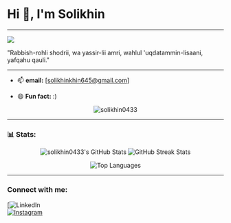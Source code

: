 # Hi 👋, I'm Solikhin
---
![](https://user-images.githubusercontent.com/74038190/225813708-98b745f2-7d22-48cf-9150-083f1b00d6c9.gif)

"Rabbish-rohli shodrii, wa yassir-lii amri, wahlul 'uqdatammin-lisaani, yafqahu qauli."

---
  
- 📫 **email:** [solikhinkhin645@gmail.com]
   
- 😄 **Fun fact:** :)
<p align="center">
  <img src="https://komarev.com/ghpvc/?username=solikhin0433&label=Profile%20views&color=0e75b6&style=flat" alt="solikhin0433" />
</p>

---

### 📊 Stats:

<p align="center">
  <img src="https://github-readme-stats.vercel.app/api?username=solikhin0433&theme=vue-dark&show_icons=true&hide_border=true&count_private=true" alt="solikhin0433's GitHub Stats" />
  <img src="https://github-readme-streak-stats.herokuapp.com/?user=solikhin0433&theme=vue-dark&hide_border=true" alt="GitHub Streak Stats" />
</p>

<p align="center">
  <img src="https://github-readme-stats.vercel.app/api/top-langs/?username=solikhin0433&theme=vue-dark&show_icons=true&hide_border=true&layout=compact" alt="Top Languages" />
</p>


---

### Connect with me:  

[![LinkedIn](https://www.linkedin.com/in/solikhin-03b63b252/)  
[![Instagram](https://img.shields.io/badge/-Instagram-E4405F?style=for-the-badge&logo=instagram&logoColor=white)](https://instagram.com/solikhin168)


